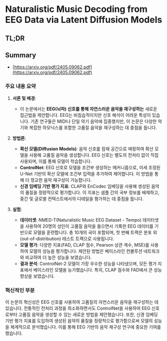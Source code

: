 # Naturalistic Music Decoding from EEG Data via Latent Diffusion Models
## TL;DR
## Summary
- [https://arxiv.org/pdf/2405.09062.pdf](https://arxiv.org/pdf/2405.09062.pdf)

### 주요 내용 요약

1. **서론 및 배경**:
   - 이 논문에서는 **EEG(뇌파) 신호를 통해 자연스러운 음악을 재구성하는** 새로운 접근법을 제안합니다. EEG는 비침습적이지만 신호 해석이 어려운 특성이 있습니다. 기존 연구들은 MIDI나 단일 악기 음악에 집중했지만, 이 논문은 다양한 악기와 복잡한 하모닉스를 포함한 고품질 음악을 재구성하는 데 중점을 둡니다.

2. **방법론**:
   - **확산 모델(Diffusion Models)**: 음악 신호를 잠재 공간으로 매핑하여 확산 모델을 사용해 고품질 음악을 생성합니다. EEG 신호는 별도의 전처리 없이 직접 사용되며, 이를 통해 모델이 학습합니다.
   - **ControlNet**: EEG 신호로 모델을 조건부 생성하는 메커니즘으로, 미세 조정된 U-Net 기반의 확산 모델에 조건부 입력을 추가하여 제어합니다. 이 방법을 통해 더 정교한 음악 재구성이 가능합니다.
   - **신경 임베딩 기반 평가 지표**: CLAP와 EnCodec 임베딩을 사용해 생성된 음악의 품질을 정량적으로 평가합니다. 이 지표는 샘플 간의 국부 정보를 배제하고, 중간 및 글로벌 컨텍스트에서의 디테일을 평가하는 데 중점을 둡니다.

3. **실험**:
   - **데이터셋**: NMED-T(Naturalistic Music EEG Dataset - Tempo) 데이터셋을 사용하여 20명의 성인이 고품질 음악을 들으면서 기록한 EEG 데이터를 기반으로 모델을 훈련합니다. 총 10개의 곡이 포함되며, 첫 번째 트랙은 분포 외(out-of-distribution) 테스트 트랙으로 사용됩니다.
   - **모델 평가**: 다양한 지표(FAD, CLAP 점수, Pearson 상관 계수, MSE)를 사용하여 모델의 성능을 평가합니다. 제안된 방법은 베이스라인 컨볼루션 네트워크와 비교하여 더 높은 성능을 보였습니다.
   - **결과 분석**: ControlNet-2 모델이 가장 우수한 성능을 나타냈으며, 모든 평가 지표에서 베이스라인 모델을 능가했습니다. 특히, CLAP 점수와 FAD에서 큰 성능 향상을 보였습니다.

### 혁신적인 부분
이 논문의 혁신성은 EEG 신호를 사용하여 고품질의 자연스러운 음악을 재구성하는 데 있습니다. 전통적인 전처리 과정을 최소화하면서도 ControlNet을 사용하여 EEG 신호로부터 고품질 음악을 생성할 수 있는 새로운 방법을 제안했습니다. 또한, 신경 임베딩 기반 평가 지표를 도입하여 생성된 음악의 품질을 정량적으로 평가함으로써 모델의 성능을 체계적으로 분석했습니다. 이를 통해 EEG 기반의 음악 재구성 연구에 중요한 기여를 했습니다.